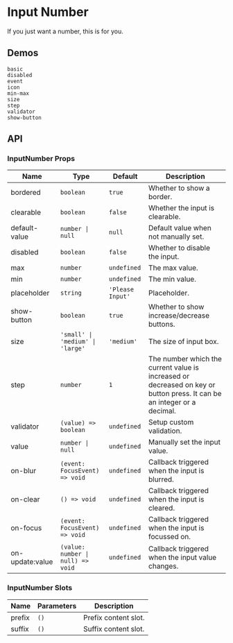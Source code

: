 # Input Number

If you just want a number, this is for you.

## Demos

```demo
basic
disabled
event
icon
min-max
size
step
validator
show-button
```

## API

### InputNumber Props

| Name | Type | Default | Description |
| --- | --- | --- | --- |
| bordered | `boolean` | `true` | Whether to show a border. |
| clearable | `boolean` | `false` | Whether the input is clearable. |
| default-value | `number \| null` | `null` | Default value when not manually set. |
| disabled | `boolean` | `false` | Whether to disable the input. |
| max | `number` | `undefined` | The max value. |
| min | `number` | `undefined` | The min value. |
| placeholder | `string` | `'Please Input'` | Placeholder. |
| show-button | `boolean` | `true` | Whether to show increase/decrease buttons. |
| size | `'small' \| 'medium' \| 'large'` | `'medium'` | The size of input box. |
| step | `number` | `1` | The number which the current value is increased or decreased on key or button press. It can be an integer or a decimal. |
| validator | `(value) => boolean` | `undefined` | Setup custom validation. |
| value | `number \| null` | `undefined` | Manually set the input value. |
| on-blur | `(event: FocusEvent) => void` | `undefined` | Callback triggered when the input is blurred. |
| on-clear | `() => void` | `undefined` | Callback triggered when the input is cleared. |
| on-focus | `(event: FocusEvent) => void` | `undefined` | Callback triggered when the input is focussed on. |
| on-update:value | `(value: number \| null) => void` | `undefined` | Callback triggered when the input value changes. |

### InputNumber Slots

| Name   | Parameters | Description                    |
| ------ | ---------- | ------------------------------ |
| prefix | `()`       | Prefix content slot. |
| suffix | `()`       | Suffix content slot. |
